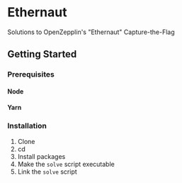 # Ethernaut
Solutions to OpenZepplin's "Ethernaut" Capture-the-Flag

## Getting Started
### Prerequisites
#### Node
#### Yarn
### Installation
1. Clone
2. cd
3. Install packages
4. Make the `solve` script executable
5. Link the `solve` script

